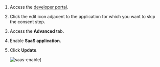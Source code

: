 1.  Access the [developer portal](insert-link). 

2.  Click the edit icon adjacent to the application for which you want to skip the consent step.  

3.  Access the **Advanced** tab.

4.  Enable **SaaS application**. 

5.  Click **Update**.

     ![saas-enable](../../assets/img/guides/saas-enable-console.png))